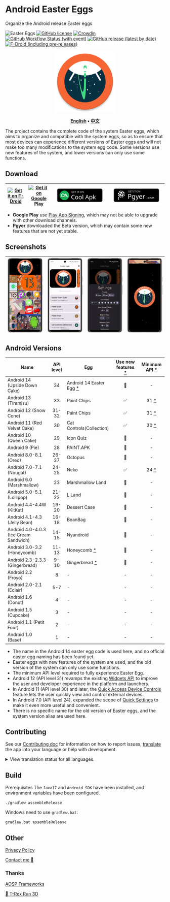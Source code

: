 # Android Easter Eggs

Organize the Android release Easter eggs

![Easter Eggs](https://img.shields.io/badge/Android-Easter%20Eggs-E8DEF8?logo=android&labelColor=6750A4)
[![GitHub license](https://img.shields.io/github/license/hushenghao/AndroidEasterEggs?logo=apache)](https://github.com/hushenghao/AndroidEasterEggs/blob/master/LICENSE)
[![Crowdin](https://badges.crowdin.net/easter-eggs/localized.svg)](https://crowdin.com/project/easter-eggs)
[![GitHub Workflow Status (with event)](https://img.shields.io/github/actions/workflow/status/hushenghao/AndroidEasterEggs/buildRelease.yml?logo=githubactions&logoColor=white)](https://github.com/hushenghao/AndroidEasterEggs/actions/workflows/buildRelease.yml)
[![GitHub release (latest by date)](https://img.shields.io/github/v/release/hushenghao/AndroidEasterEggs?logo=github)](https://github.com/hushenghao/AndroidEasterEggs/releases)
[![F-Droid (including pre-releases)](https://img.shields.io/f-droid/v/com.dede.android_eggs?logo=fdroid)](https://f-droid.org/packages/com.dede.android_eggs)

<div align="center">

![logo](assets/image/ic_launcher_round.png)

**[English](./README.md) • [中文](./README_zh.md)**

</div>

The project contains the complete code of the system Easter eggs, which aims to organize and compatible with the system eggs, so as to ensure that most devices can experience different versions of Easter eggs and will not make too many modifications to the system egg code. Some versions use new features of the system, and lower versions can only use some functions.

## Download

| [![Get it on F-Droid](https://fdroid.gitlab.io/artwork/badge/get-it-on.svg)](https://f-droid.org/packages/com.dede.android_eggs) | [![Get it on Google Play](https://play.google.com/intl/en_us/badges/static/images/badges/en_badge_web_generic.png)](https://play.google.com/store/apps/details?id=com.dede.android_eggs&utm_source=Github&pcampaignid=pcampaignidMKT-Other-global-all-co-prtnr-py-PartBadge-Mar2515-1) | [![Get it on CoolApk](assets/image/badge_coolapk-en.svg)](https://www.coolapk.com/apk/com.dede.android_eggs) | [![Beta](assets/image/badge_pgyer.svg)](https://www.pgyer.com/eggs) |
|----------------------------------------------------------------------------------------------------------------------------------|----------------------------------------------------------------------------------------------------------------------------------------------------------------------------------------------------------------------------------------------------------------------------------------|--------------------------------------------------------------------------------------------------------------|---------------------------------------------------------------------|

* **Google Play** use [Play App Signing](https://support.google.com/googleplay/android-developer/answer/9842756), which may not be able to upgrade with other download channels.
* **Pgyer** downloaded the Beta version, which may contain some new features that are not yet stable.

## Screenshots

| ![](./fastlane/metadata/android/en-US/images/phoneScreenshots/1.png) | ![](./fastlane/metadata/android/en-US/images/phoneScreenshots/2.png) | ![](./fastlane/metadata/android/en-US/images/phoneScreenshots/3.png) | ![](./fastlane/metadata/android/en-US/images/phoneScreenshots/4.png) |
|----------------------------------------------------------------------|----------------------------------------------------------------------|----------------------------------------------------------------------|----------------------------------------------------------------------|

## Android Versions
| Name                                   | API level | Egg                                        | Use new features [*](#id_new_features) | Minimum API [*](#id_full_egg_mini_api) |
|----------------------------------------|:---------:|--------------------------------------------|:--------------------------------------:|:--------------------------------------:|
| Android 14 (Upside Down Cake)          |    34     | Android 14 Easter Egg [*](#id_14_egg_name) |                   🚫                   |                   -                    |
| Android 13 (Tiramisu)                  |    33     | Paint Chips                                |                   ✅                    |         31 [*](#id_android12)          |
| Android 12 (Snow Cone)                 |   31-32   | Paint Chips                                |                   ✅                    |         31 [*](#id_android12)          |
| Android 11 (Red Velvet Cake)           |    30     | Cat Controls(Collection)                   |                   ✅                    |         30 [*](#id_android11)          |
| Android 10 (Queen Cake)                |    29     | Icon Quiz                                  |                   🚫                   |                   -                    |
| Android 9 (Pie)                        |    28     | PAINT.APK                                  |                   🚫                   |                   -                    |
| Android 8.0-8.1 (Oreo)                 |   26-27   | Octopus                                    |                   🚫                   |                   -                    |
| Android 7.0-7.1 (Nougat)               |   24-25   | Neko                                       |                   ✅                    |          24 [*](#id_android7)          |
| Android 6.0 (Marshmallow)              |    23     | Marshmallow Land                           |                   🚫                   |                   -                    |
| Android 5.0-5.1 (Lollipop)             |   21-22   | L Land                                     |                   🚫                   |                   -                    |
| Android 4.4-4.4W (KitKat)              |   19-20   | Dessert Case                               |                   🚫                   |                   -                    |
| Android 4.1-4.3 (Jelly Bean)           |   16-18   | BeanBag                                    |                   🚫                   |                   -                    |
| Android 4.0-4.0.3 (Ice Cream Sandwich) |   14-15   | Nyandroid                                  |                   🚫                   |                   -                    |
| Android 3.0-3.2 (Honeycomb)            |   11-13   | Honeycomb [*](#id_egg_name)                |                   🚫                   |                   -                    |
| Android 2.3-2.3.3 (Gingerbread)        |   9-10    | Gingerbread [*](#id_egg_name)              |                   🚫                   |                   -                    |
| Android 2.2 (Froyo)                    |     8     | -                                          |                   -                    |                   -                    |
| Android 2.0-2.1 (Eclair)               |    5-7    | -                                          |                   -                    |                   -                    |
| Android 1.6 (Donut)                    |     4     | -                                          |                   -                    |                   -                    |
| Android 1.5 (Cupcake)                  |     3     | -                                          |                   -                    |                   -                    |
| Android 1.1 (Petit Four)               |     2     | -                                          |                   -                    |                   -                    |
| Android 1.0 (Base)                     |     1     | -                                          |                   -                    |                   -                    |

* <span id='id_14_egg_name'>The name in the Android 14 easter egg code is used here, and no official easter egg naming has been found yet.</span>
* <span id='id_new_features'>Easter eggs with new features of the system are used, and the old version of the system can only use some functions.</span>
* <span id='id_full_egg_mini_api'>The minimum API level required to fully experience Easter Egg.</span>
* <span id='id_android12'>Android 12 (API level 31) revamps the existing [Widgets API](https://developer.android.com/about/versions/12/features/widgets) to improve the user and developer experience in the platform and launchers.</span>
* <span id='id_android11'>In Android 11 (API level 30) and later, the [Quick Access Device Controls](https://developer.android.com/develop/ui/views/device-control) feature lets the user quickly view and control external devices.</span>
* <span id='id_android7'>In Android 7.0 (API level 24), expanded the scope of [Quick Settings](https://developer.android.com/about/versions/nougat/android-7.0#tile_api) to make it even more useful and convenient.</span>
* <span id='id_egg_name'>There is no specific name for the old version of Easter eggs, and the system version alias are used here.</span>

## Contributing

See our [Contributing doc](.github/CONTRIBUTING.md) for information on how to report issues, [translate](https://crowdin.com/project/easter-eggs) the app into your language or help with development.

<details>
<summary>View translation status for all languages.</summary>

[![](script/crowdin/crowdin_project_progress.svg)](https://crowdin.com/project/easter-eggs)

</details>

## Build

Prerequisites The `Java17` and `Android SDK` have been installed, and environment variables have been configured.

```shell
./gradlew assembleRelease
```

Windows need to use `gradlew.bat`:

```shell
gradlew.bat assembleRelease
```

## Other

[Privacy Policy](https://github.com/hushenghao/AndroidEasterEggs/wiki/Privacy-policy)

[Contact me 📧](mailto:dede.hu@qq.com)

### Thanks

[AOSP Frameworks](https://github.com/aosp-mirror/platform_frameworks_base)

[🦖 T-Rex Run 3D](https://github.com/Priler/dino3d)
